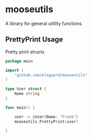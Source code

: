 # mooseutils

A library for general utillity functions


## PrettyPrint Usage

Pretty print structs

```go
package main

import (
	"github.com/elsgaard/mooseutils"
)

type User struct {
	Name string
}

func main() {

	user := &User{Name: "Frank"}
	mooseutils.PrettyPrint(user)

}
```

